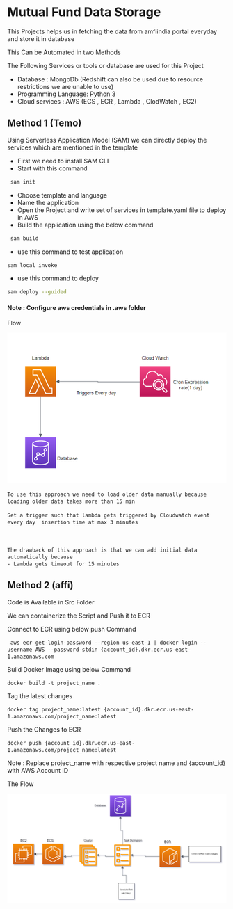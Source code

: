 # Mutual Fund Data Storage

This Projects helps us in fetching the data from amfiindia portal everyday and store it in database 

This Can be Automated in two Methods

The Following Services or tools or database are used for this Project
- Database : MongoDb (Redshift can also be used due to resource restrictions we are unable to use)
- Programming Language: Python 3
- Cloud services : AWS (ECS , ECR , Lambda , ClodWatch , EC2)

## Method 1 (Temo)

 Using Serverless Application Model (SAM) we can directly deploy the services which are mentioned in the template
- First we need to install SAM CLI
- Start with this command 
```bash
 sam init
```
- Choose template and language 
- Name the application
- Open the Project and write set of services in template.yaml file to deploy in AWS
- Build the application using the below command
```bash
 sam build
```
- use this command to test application
```bash
sam local invoke
```
- use this command to deploy
```bash
sam deploy --guided
```

#### Note : Configure aws credentials in    .aws folder

Flow


![Flow](https://github.com/Iamprashanth-1/New_Project/blob/main/project_cloud/method1.PNG)
```
To use this approach we need to load older data manually because loading older data takes more than 15 min

Set a trigger such that lambda gets triggered by Cloudwatch event every day  insertion time at max 3 minutes



The drawback of this approach is that we can add initial data automatically because
- Lambda gets timeout for 15 minutes

```
## Method 2 (affi)
Code is Available in Src Folder

We can containerize the Script and Push it to ECR

Connect to ECR using below push Command
```
 aws ecr get-login-password --region us-east-1 | docker login --username AWS --password-stdin {account_id}.dkr.ecr.us-east-1.amazonaws.com
```
Build Docker Image using below Command
```
docker build -t project_name .
```
Tag the latest changes
```
docker tag project_name:latest {account_id}.dkr.ecr.us-east-1.amazonaws.com/project_name:latest
```
Push the Changes to ECR
```
docker push {account_id}.dkr.ecr.us-east-1.amazonaws.com/project_name:latest
```
Note :  Replace project_name with respective project name and {account_id} with AWS Account ID

The Flow 

![Flow](https://github.com/Iamprashanth-1/New_Project/blob/main/project_cloud/method2.PNG)































